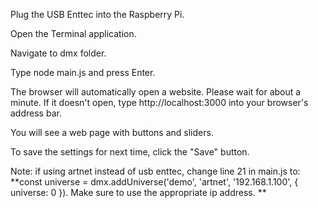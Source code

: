 Plug the USB Enttec into the Raspberry Pi.

Open the Terminal application.

Navigate to dmx folder.

Type node main.js and press Enter.

The browser will automatically open a website. Please wait for about a minute. If it doesn't open, type http://localhost:3000 into your browser's address bar.

You will see a web page with buttons and sliders.

To save the settings for next time, click the "Save" button.

Note: if using artnet instead of usb enttec, change line 21 in main.js to: 
**const universe = dmx.addUniverse('demo', 'artnet', '192.168.1.100', { universe: 0 }). Make sure to use the appropriate ip address. **
